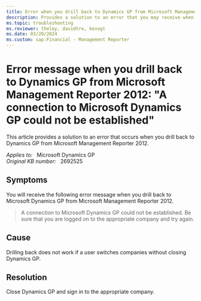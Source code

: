```yaml
---
title: Error when you drill back to Dynamics GP from Microsoft Management Reporter 2012 
description: Provides a solution to an error that you may receive when you drill back to Dynamics GP from MR 2012.
ms.topic: troubleshooting
ms.reviewer: theley, davidtre, kevogt
ms.date: 03/20/2024
ms.custom: sap:Financial - Management Reporter
---
```

# Error message when you drill back to Dynamics GP from Microsoft Management Reporter 2012: "A connection to Microsoft Dynamics GP could not be established"

This article provides a solution to an error that occurs when you drill back to Dynamics GP from Microsoft Management Reporter 2012.

_Applies to:_ &nbsp; Microsoft Dynamics GP  
_Original KB number:_ &nbsp; 2692525

## Symptoms

You will receive the following error message when you drill back to Microsoft Dynamics GP from Microsoft Management Reporter 2012.

> A connection to Microsoft Dynamics GP could not be established. Be sure that you are logged on to the appropriate company and try again.

## Cause

Drilling back does not work if a user switches companies without closing Dynamics GP.

## Resolution

Close Dynamics GP and sign in to the appropriate company.
